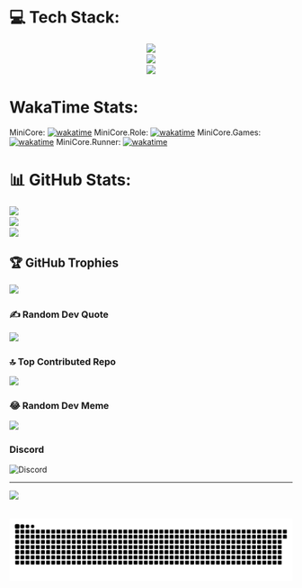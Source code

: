 
# 💻 Tech Stack:
<p align="center">
  <a href="https://skillicons.dev">
    <img src="https://skillicons.dev/icons?i=lua,golang,python,java,javascript,nodejs,dotnet" /><br/>
    <img src="https://skillicons.dev/icons?i=html,css,scss,gulp,vue,nextjs,react" /><br/>
    <img src="https://skillicons.dev/icons?i=npm,nginx,git,mysql,sqlite,redis,fastapi" /><br/>
  </a>
</p>

# WakaTime Stats:
MiniCore: [![wakatime](https://wakatime.com/badge/user/7879dd5c-3a19-49da-bc78-4a8e923a6314/project/018d9bd5-1a76-47b5-aef4-cc0844ce85c4.svg)](https://wakatime.com/badge/user/7879dd5c-3a19-49da-bc78-4a8e923a6314/project/018d9bd5-1a76-47b5-aef4-cc0844ce85c4)
MiniCore.Role: [![wakatime](https://wakatime.com/badge/user/7879dd5c-3a19-49da-bc78-4a8e923a6314/project/018e0961-67a8-44e4-872c-5062dc4da76e.svg)](https://wakatime.com/badge/user/7879dd5c-3a19-49da-bc78-4a8e923a6314/project/018e0961-67a8-44e4-872c-5062dc4da76e)
MiniCore.Games: [![wakatime](https://wakatime.com/badge/user/7879dd5c-3a19-49da-bc78-4a8e923a6314/project/018e4784-ee31-4730-9471-65c6eb0e2b76.svg)](https://wakatime.com/badge/user/7879dd5c-3a19-49da-bc78-4a8e923a6314/project/018e4784-ee31-4730-9471-65c6eb0e2b76)
MiniCore.Runner: [![wakatime](https://wakatime.com/badge/user/7879dd5c-3a19-49da-bc78-4a8e923a6314/project/018e0ecc-5a2c-4345-ad05-ad6805831b3c.svg)](https://wakatime.com/badge/user/7879dd5c-3a19-49da-bc78-4a8e923a6314/project/018e0ecc-5a2c-4345-ad05-ad6805831b3c)

# 📊 GitHub Stats:
![](https://github-readme-stats.vercel.app/api?username=PyWhy-3275&theme=dark&hide_border=false&include_all_commits=false&count_private=false)<br/>
![](https://github-readme-streak-stats.herokuapp.com/?user=PyWhy-3275&theme=dark&hide_border=false)<br/>
![](https://github-readme-stats.vercel.app/api/top-langs/?username=PyWhy-3275&theme=dark&hide_border=false&include_all_commits=false&count_private=false&layout=compact)

## 🏆 GitHub Trophies
![](https://github-profile-trophy.vercel.app/?username=PyWhy-3275&theme=darkhub&no-frame=false&no-bg=true&margin-w=4)

### ✍️ Random Dev Quote
![](https://quotes-github-readme.vercel.app/api?type=horizontal&theme=tokyonight)

### 🔝 Top Contributed Repo
![](https://github-contributor-stats.vercel.app/api?username=PyWhy-3275&limit=5&theme=dark&combine_all_yearly_contributions=true)

### 😂 Random Dev Meme
<img src='https://randommeme-five.vercel.app/' style="height: 400px;"/>

### Discord
![Discord](https://img.shields.io/discord/1095389627155742810)


---
[![](https://visitcount.itsvg.in/api?id=PyWhy-3275&icon=2&color=1)](https://visitcount.itsvg.in)

<br clear="both">

<img src="https://raw.githubusercontent.com/PyWhy-3275/PyWhy-3275/output/snake.svg" alt="Snake animation" />

<!-- Proudly created with GPRM ( https://gprm.itsvg.in ) -->
